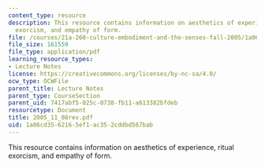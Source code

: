 ```yaml
---
content_type: resource
description: This resource contains information on aesthetics of experience, ritual
  exorcism, and empathy of form.
file: /courses/21a-260-culture-embodiment-and-the-senses-fall-2005/1a06cd3562165ef1ac352cddbd567bab_2005_11_08rev.pdf
file_size: 161559
file_type: application/pdf
learning_resource_types:
- Lecture Notes
license: https://creativecommons.org/licenses/by-nc-sa/4.0/
ocw_type: OCWFile
parent_title: Lecture Notes
parent_type: CourseSection
parent_uid: 7417abf5-025c-0738-fb11-a613382bfdeb
resourcetype: Document
title: 2005_11_08rev.pdf
uid: 1a06cd35-6216-5ef1-ac35-2cddbd567bab
---
```

This resource contains information on aesthetics of experience, ritual exorcism, and empathy of form.